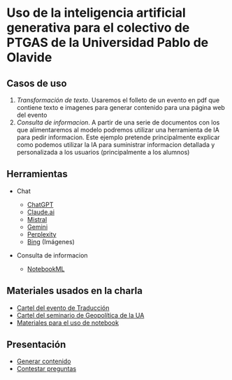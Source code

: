 # Uso de la inteligencia artificial generativa para el colectivo de PTGAS de la Universidad Pablo de Olavide

## Casos de uso
1. *Transformación de texto*. Usaremos el folleto de un evento en pdf que contiene texto e imagenes para generar contenido para una página web del evento
2. *Consulta de informacion*. A partir de una serie de documentos con los que alimentaremos al modelo podremos utilizar una herramienta de IA para pedir informacion. Este ejemplo pretende principalmente explicar como podemos utilizar la IA para suministrar informacion detallada y personalizada a los usuarios (principalmente a los alumnos)

## Herramientas 
- Chat
  - [ChatGPT](https://chatgpt.com)
  - [Claude.ai](https://claude.ai)
  - [Mistral](https://chat.mistral.ai)
  - [Gemini](https://gemini.google.com/?hl=es-ES)
  - [Perplexity](https://www.perplexity.ai)
  - [Bing](https://www.bing.com/images/create) (Imágenes)

- Consulta de informacion
  - [NotebookML](https://notebooklm.google.com/)
 
## Materiales usados en la charla
- [Cartel del evento de Traducción](https://eventos.upo.es/_files/_event/_133339/_header_img/_195709.png)
- [Cartel del seminario de Geopolítica de la UA](https://web.ua.es/es/estudios-geopolitica/documentos/programa-iii-geopolitica-2024.pdf)
- [Materiales para el uso de notebook](./diapositivas/presentacion/fuentes-notebook.md)


## Presentación
- [Generar contenido](./diapositivas/presentacion/generar-contenido.pdf)
- [Contestar preguntas](./diapositivas/presentacion/contestar-preguntas.pdf)


